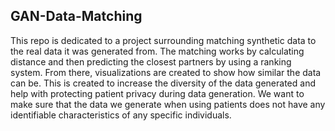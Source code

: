 ## GAN-Data-Matching

This repo is dedicated to a project surrounding matching synthetic data to the real data it was generated from.
The matching works by calculating distance and then predicting the closest partners by using a ranking system.
From there, visualizations are created to show how similar the data can be.
This is created to increase the diversity of the data generated and help with protecting patient privacy during data generation.
We want to make sure that the data we generate when using patients does not have any identifiable characteristics of any specific individuals.
